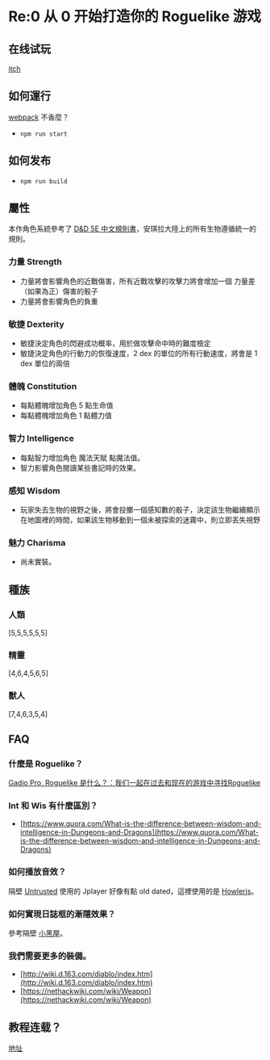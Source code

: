 Re:0 从 0 开始打造你的 Roguelike 游戏
==========
## 在线试玩
[itch](https://minakokojima.itch.io/uminouta)

## 如何運行
[webpack](https://webpack.js.org/) 不香麼？
- `npm run start`

## 如何发布
- `npm run build`

## 屬性
本作角色系統參考了 [D&D 5E 中文規則書](https://trpgtdnd.weebly.com/25216330212017132057.html)，安琪拉大陸上的所有生物遵循統一的規則。

### 力量 Strength
- 力量將會影響角色的近戰傷害，所有近戰攻擊的攻擊力將會增加一個 力量差（如果為正）傷害的骰子
- 力量將會影響角色的負重

### 敏捷 Dexterity
- 敏捷決定角色的閃避成功概率，用於做攻擊命中時的難度檢定
- 敏捷決定角色的行動力的恢復速度，2 dex 的單位的所有行動速度，將會是 1 dex 單位的兩倍

### 體魄 Constitution
- 每點體魄增加角色 5 點生命值
- 每點體魄增加角色 1 點體力值

### 智力 Intelligence
- 每點智力增加角色 魔法天賦 點魔法值。
- 智力影響角色閱讀某些書記時的效果。

### 感知 Wisdom
- 玩家失去生物的視野之後，將會投擲一個感知數的骰子，決定該生物繼續顯示在地圖裡的時間，如果該生物移動到一個未被探索的迷霧中，則立即丟失視野

### 魅力 Charisma
- 尚未實裝。

## 種族
### 人類
[5,5,5,5,5,5]

### 精靈
[4,6,4,5,6,5]

### 獸人
[7,4,6,3,5,4]

## FAQ

### 什麼是 Roguelike？
[Gadio Pro, Roguelike 是什么？：我们一起在过去和现在的游戏中寻找Roguelike](https://www.gcores.com/radios/121523)

### Int 和 Wis 有什麼區別？
- [https://www.quora.com/What-is-the-difference-between-wisdom-and-intelligence-in-Dungeons-and-Dragons](https://www.quora.com/What-is-the-difference-between-wisdom-and-intelligence-in-Dungeons-and-Dragons)

### 如何播放音效？
隔壁 [Untrusted](https://github.com/lychees/untrusted/blob/master/scripts/sound.js) 使用的 Jplayer 好像有點 old dated，這裡使用的是 [Howlerjs](https://howlerjs.com/)。

### 如何實現日誌框的漸隱效果？
參考隔壁 [小黑屋](https://github.com/doublespeakgames/adarkroom/blob/master/script/notifications.js)。

### 我們需要更多的裝備。
- [http://wiki.d.163.com/diablo/index.htm](http://wiki.d.163.com/diablo/index.htm)
- [https://nethackwiki.com/wiki/Weapon](https://nethackwiki.com/wiki/Weapon)

## 教程连载？
[地址](http://www.gamecreator.com.cn/forum.php?mod=viewthread&tid=238&page=1&extra=#pid1026)
